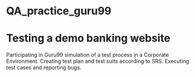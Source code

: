# QA_practice_guru99
<h1>Testing a demo banking website</h1>
<p>Participating in Guru99 simulation of a test process in a Corporate Environment. Creating test plan and test suits according to SRS. Executing test cases and reporting bugs.</p>
